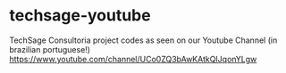 # techsage-youtube
TechSage Consultoria project codes as seen on our Youtube Channel (in brazilian portuguese!)
https://www.youtube.com/channel/UCo0ZQ3bAwKAtkQIJqonYLgw
